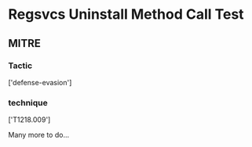 # Regsvcs Uninstall Method Call Test

## MITRE

### Tactic
['defense-evasion']

### technique
['T1218.009']

Many more to do...
